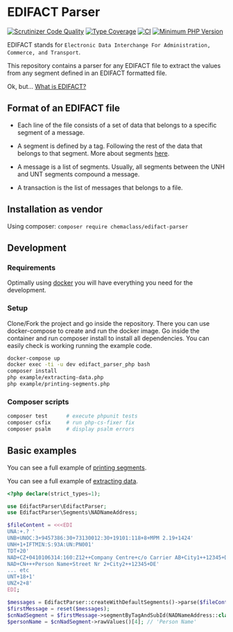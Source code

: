# EDIFACT Parser

[![Scrutinizer Code Quality](https://scrutinizer-ci.com/g/Chemaclass/EdifactParser/badges/quality-score.png?b=master)](https://scrutinizer-ci.com/g/Chemaclass/EdifactParser/?branch=master)
[![Type Coverage](https://shepherd.dev/github/Chemaclass/EdifactParser/coverage.svg)](https://shepherd.dev/github/chemaclass/EdifactParser)
[![CI](https://github.com/Chemaclass/EdifactParser/workflows/CI/badge.svg?branch=master)](https://github.com/Chemaclass/EdifactParser/actions)
[![Minimum PHP Version](https://img.shields.io/badge/php-%3E%3D%207.4-8892BF.svg?style=flat-square)](https://php.net/)

EDIFACT stands for `Electronic Data Interchange For Administration, Commerce, and Transport`. 

This repository contains a parser for any EDIFACT file to extract the values from any segment
defined in an EDIFACT formatted file. 

Ok, but... [What is EDIFACT?](/docu/README.md)

## Format of an EDIFACT file

* Each line of the file consists of a set of data that belongs to a specific segment of a message.

* A segment is defined by a tag. Following the rest of the data that belongs to that segment. More about segments [here](/docu/segments/README.md).

* A message is a list of segments. Usually, all segments between the UNH and UNT segments compound a message.

* A transaction is the list of messages that belongs to a file. 

## Installation as vendor

Using composer: ```composer require chemaclass/edifact-parser```

## Development

### Requirements

Optimally using [docker](./devops/dev/php.dockerfile) you will have everything you need for the development.

### Setup

Clone/Fork the project and go inside the repository.
There you can use docker-compose to create and run the docker image.
Go inside the container and run composer install to install all dependencies.
You can easily check is working running the example code.

```bash
docker-compose up
docker exec -ti -u dev edifact_parser_php bash 
composer install
php example/extracting-data.php
php example/printing-segments.php
```

### Composer scripts

```bash
composer test      # execute phpunit tests
composer csfix     # run php-cs-fixer fix
composer psalm     # display psalm errors
```

## Basic examples

You can see a full example of [printing segments](example/printing-segments.php).

You can see a full example of [extracting data](example/extracting-data.php).

```php
<?php declare(strict_types=1);

use EdifactParser\EdifactParser;
use EdifactParser\Segments\NADNameAddress;

$fileContent = <<<EDI
UNA:+.? '
UNB+UNOC:3+9457386:30+73130012:30+19101:118+8+MPM 2.19+1424'
UNH+1+IFTMIN:S:93A:UN:PN001'
TDT+20'
NAD+CZ+0410106314:160:Z12++Company Centre+c/o Carrier AB+City1++12345+DE'
NAD+CN+++Person Name+Street Nr 2+City2++12345+DE'
... etc
UNT+18+1'
UNZ+2+8'
EDI;

$messages = EdifactParser::createWithDefaultSegments()->parse($fileContent);
$firstMessage = reset($messages);
$cnNadSegment = $firstMessage->segmentByTagAndSubId(NADNameAddress::class, 'CN');
$personName = $cnNadSegment->rawValues()[4]; // 'Person Name'
```

